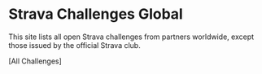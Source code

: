 # Strava Challenges Global

This site lists all open Strava challenges from partners worldwide, except those issued by the official Strava club.

[All Challenges]
